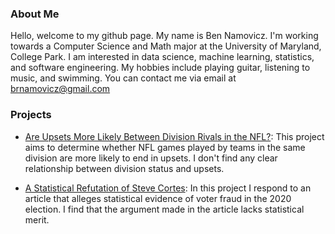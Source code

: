 ### About Me

Hello, welcome to my github page. My name is Ben Namovicz. I'm working towards a Computer Science and Math major at the University of Maryland, College Park. I am interested in data science, machine learning, statistics, and software engineering. My hobbies include playing guitar, listening to music, and swimming. You can contact me via email at brnamovicz@gmail.com

### Projects

- [Are Upsets More Likely Between Division Rivals in the NFL?](https://brnamovicz.github.io/NFL-Upsets/):
This project aims to determine whether NFL games played by teams in the same division are more likely to end in upsets. I don't find any clear relationship between division status and upsets.

- [A Statistical Refutation of Steve Cortes](https://brnamovicz.github.io/Election/):
In this project I respond to an article that alleges statistical evidence of voter fraud in the 2020 election. I find that the argument made in the article lacks statistical merit.
